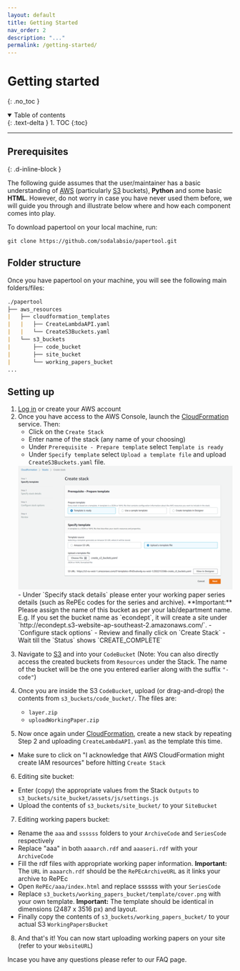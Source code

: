 ```yaml
---
layout: default
title: Getting Started
nav_order: 2
description: "..."
permalink: /getting-started/
---
```


# Getting started
{: .no_toc }

<details open markdown="block">
  <summary>
    Table of contents
  </summary>
  {: .text-delta }
1. TOC
{:toc}
</details>

---

## Prerequisites
{: .d-inline-block }

<!-- **Important**
{: .label .label-yellow } -->

The following guide assumes that the user/maintainer has a basic understanding of [AWS](https://aws.amazon.com/console/) (particularly [S3](https://s3.console.aws.amazon.com/) buckets), **Python** and some basic **HTML**. However, do not worry in case you have never used them before, we will guide you through and illustrate below where and how each component comes into play.

To download papertool on your local machine, run:
```
git clone https://github.com/sodalabsio/papertool.git
```

## Folder structure
Once you have papertool on your machine, you will see the following main folders/files:

```markdown
./papertool
├── aws_resources
|   ├── cloudformation_templates
|   |   ├── CreateLambdaAPI.yaml
|   |   └── CreateS3Buckets.yaml
|   └── s3_buckets
|       ├── code_bucket
|       ├── site_bucket
|       └── working_papers_bucket
...
```

## Setting up
1. [Log in](https://aws.amazon.com/console/) or create your AWS account
2. Once you have access to the AWS Console, launch the [CloudFormation](https://console.aws.amazon.com/cloudformation) service. Then:
    - Click on the `Create Stack`
    - Enter name of the stack (any name of your choosing)
    - Under `Prerequisite - Prepare template` select `Template is ready`
    - Under `Specify template` select `Upload a template file` and upload `CreateS3Buckets.yaml` file.
    <img src="https://raw.githubusercontent.com/sodalabsio/papertool/main/assets/images/cloudformation1.png"/>
    - Under `Specify stack details` please enter your working paper series details (such as RePEc codes for the series and archive). **Important:** Please assign the name of this bucket as per your lab/department name. E.g. If you set the bucket name as `econdept`, it will create a site under `http://econdept.s3-website-ap-southeast-2.amazonaws.com/`.
    - `Configure stack options`
    - Review and finally click on `Create Stack`
    - Wait till the `Status` shows `CREATE_COMPLETE`
<!-- > Note: This creates a the neccesary S3 buckets to store your working papers and the code. -->
3. Navigate to [S3](https://s3.console.aws.amazon.com/) and into your `CodeBucket` (Note: You can also directly access the created buckets from `Resources` under the Stack. The name of the bucket will be the one you entered earlier along with the suffix `"-code"`)

4. Once you are inside the S3 `CodeBucket`, upload (or drag-and-drop) the contents from `s3_buckets/code_bucket/`. The files are:
    - `layer.zip`
    - `uploadWorkingPaper.zip`

5. Now once again under [CloudFormation](https://console.aws.amazon.com/cloudformation), create a new stack by repeating Step 2 and uploading `CreateLambdaAPI.yaml` as the template this time.
  - Make sure to click on "I acknowledge that AWS CloudFormation might create IAM resources" before hitting  `Create Stack`

6. Editing site bucket:
  - Enter (copy) the appropriate values from the Stack `Outputs` to `s3_buckets/site_bucket/assets/js/settings.js` 
  - Upload the contents of `s3_buckets/site_bucket/` to your `SiteBucket`
7. Editing working papers bucket:
  - Rename the `aaa` and `ssssss` folders to your `ArchiveCode` and `SeriesCode` respectively
  - Replace "aaa" in both `aaaarch.rdf` and `aaaseri.rdf` with your `ArchiveCode`
  - Fill the rdf files with appropriate working paper information. **Important:** The `URL` in `aaaarch.rdf` should be the `RePEcArchiveURL` as it links your archive to RePEc
  - Open `RePEc/aaa/index.html` and replace ssssss with your `SeriesCode`
  - Replace `s3_buckets/working_papers_bucket/template/cover.png` with your own template. **Important:** The template should be identical in dimensions (2487 x 3516 px) and layout.
  - Finally copy the contents of `s3_buckets/working_papers_bucket/` to your actual S3 `WorkingPapersBucket`
  
8. And that's it! You can now start uploading working papers on your site (refer to your `WebsiteURL`)

Incase you have any questions please refer to our FAQ page.